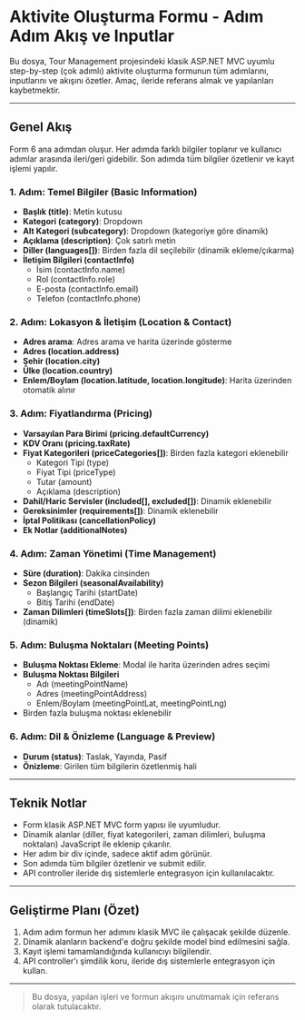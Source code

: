 # Aktivite Oluşturma Formu - Adım Adım Akış ve Inputlar

Bu dosya, Tour Management projesindeki klasik ASP.NET MVC uyumlu step-by-step (çok adımlı) aktivite oluşturma formunun tüm adımlarını, inputlarını ve akışını özetler. Amaç, ileride referans almak ve yapılanları kaybetmektir.

---

## Genel Akış
Form 6 ana adımdan oluşur. Her adımda farklı bilgiler toplanır ve kullanıcı adımlar arasında ileri/geri gidebilir. Son adımda tüm bilgiler özetlenir ve kayıt işlemi yapılır.

### 1. Adım: Temel Bilgiler (Basic Information)
- **Başlık (title)**: Metin kutusu
- **Kategori (category)**: Dropdown
- **Alt Kategori (subcategory)**: Dropdown (kategoriye göre dinamik)
- **Açıklama (description)**: Çok satırlı metin
- **Diller (languages[])**: Birden fazla dil seçilebilir (dinamik ekleme/çıkarma)
- **İletişim Bilgileri (contactInfo)**
  - İsim (contactInfo.name)
  - Rol (contactInfo.role)
  - E-posta (contactInfo.email)
  - Telefon (contactInfo.phone)

### 2. Adım: Lokasyon & İletişim (Location & Contact)
- **Adres arama**: Adres arama ve harita üzerinde gösterme
- **Adres (location.address)**
- **Şehir (location.city)**
- **Ülke (location.country)**
- **Enlem/Boylam (location.latitude, location.longitude)**: Harita üzerinden otomatik alınır

### 3. Adım: Fiyatlandırma (Pricing)
- **Varsayılan Para Birimi (pricing.defaultCurrency)**
- **KDV Oranı (pricing.taxRate)**
- **Fiyat Kategorileri (priceCategories[])**: Birden fazla kategori eklenebilir
  - Kategori Tipi (type)
  - Fiyat Tipi (priceType)
  - Tutar (amount)
  - Açıklama (description)
- **Dahil/Haric Servisler (included[], excluded[])**: Dinamik eklenebilir
- **Gereksinimler (requirements[])**: Dinamik eklenebilir
- **İptal Politikası (cancellationPolicy)**
- **Ek Notlar (additionalNotes)**

### 4. Adım: Zaman Yönetimi (Time Management)
- **Süre (duration)**: Dakika cinsinden
- **Sezon Bilgileri (seasonalAvailability)**
  - Başlangıç Tarihi (startDate)
  - Bitiş Tarihi (endDate)
- **Zaman Dilimleri (timeSlots[])**: Birden fazla zaman dilimi eklenebilir (dinamik)

### 5. Adım: Buluşma Noktaları (Meeting Points)
- **Buluşma Noktası Ekleme**: Modal ile harita üzerinden adres seçimi
- **Buluşma Noktası Bilgileri**
  - Adı (meetingPointName)
  - Adres (meetingPointAddress)
  - Enlem/Boylam (meetingPointLat, meetingPointLng)
- Birden fazla buluşma noktası eklenebilir 

### 6. Adım: Dil & Önizleme (Language & Preview)
- **Durum (status)**: Taslak, Yayında, Pasif
- **Önizleme**: Girilen tüm bilgilerin özetlenmiş hali

---

## Teknik Notlar
- Form klasik ASP.NET MVC form yapısı ile uyumludur.
- Dinamik alanlar (diller, fiyat kategorileri, zaman dilimleri, buluşma noktaları) JavaScript ile eklenip çıkarılır.
- Her adım bir div içinde, sadece aktif adım görünür.
- Son adımda tüm bilgiler özetlenir ve submit edilir.
- API controller ileride dış sistemlerle entegrasyon için kullanılacaktır.

---

## Geliştirme Planı (Özet)
1. Adım adım formun her adımını klasik MVC ile çalışacak şekilde düzenle.
2. Dinamik alanların backend'e doğru şekilde model bind edilmesini sağla.
3. Kayıt işlemi tamamlandığında kullanıcıyı bilgilendir.
4. API controller'ı şimdilik koru, ileride dış sistemlerle entegrasyon için kullan.

---

> Bu dosya, yapılan işleri ve formun akışını unutmamak için referans olarak tutulacaktır. 